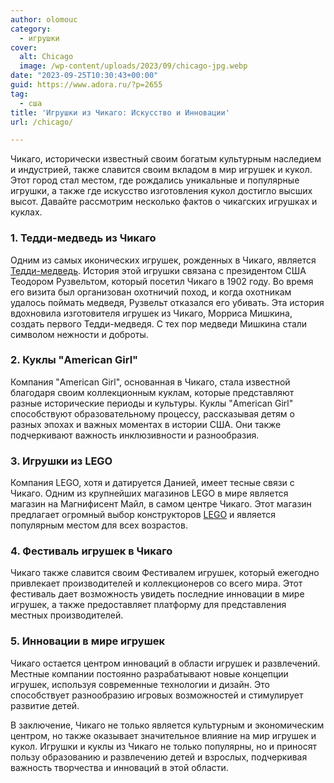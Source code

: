 ```yaml
---
author: olomouc
category:
  - игрушки
cover:
  alt: Chicago
  image: /wp-content/uploads/2023/09/chicago-jpg.webp
date: "2023-09-25T10:30:43+00:00"
guid: https://www.adora.ru/?p=2655
tag:
  - сша
title: 'Игрушки из Чикаго: Искусство и Инновации'
url: /chicago/

---
```

Чикаго, исторически известный своим богатым культурным наследием и индустрией, также славится своим вкладом в мир игрушек и кукол. Этот город стал местом, где рождались уникальные и популярные игрушки, а также где искусство изготовления кукол достигло высших высот. Давайте рассмотрим несколько фактов о чикагских игрушках и куклах.

### 1\. **Тедди-медведь из Чикаго**

Одним из самых иконических игрушек, рожденных в Чикаго, является [Тедди-медведь](https://www.adora.ru/xv-moskovskaya-mezhdunarodnaya-vystavka-kollekczionnyh-mishek-teddy/). История этой игрушки связана с президентом США Теодором Рузвельтом, который посетил Чикаго в 1902 году. Во время его визита был организован охотничий поход, и когда охотникам удалось поймать медведя, Рузвельт отказался его убивать. Эта история вдохновила изготовителя игрушек из Чикаго, Морриса Мишкина, создать первого Тедди-медведя. С тех пор медведи Мишкина стали символом нежности и доброты.

### 2\. **Куклы "American Girl"**

Компания "American Girl", основанная в Чикаго, стала известной благодаря своим коллекционным куклам, которые представляют разные исторические периоды и культуры. Куклы "American Girl" способствуют образовательному процессу, рассказывая детям о разных эпохах и важных моментах в истории США. Они также подчеркивают важность инклюзивности и разнообразия.

### 3\. **Игрушки из LEGO**

Компания LEGO, хотя и датируется Данией, имеет тесные связи с Чикаго. Одним из крупнейших магазинов LEGO в мире является магазин на Магнифисент Майл, в самом центре Чикаго. Этот магазин предлагает огромный выбор конструкторов [LEGO](https://www.adora.ru/lego/) и является популярным местом для всех возрастов.

### 4\. **Фестиваль игрушек в Чикаго**

Чикаго также славится своим Фестивалем игрушек, который ежегодно привлекает производителей и коллекционеров со всего мира. Этот фестиваль дает возможность увидеть последние инновации в мире игрушек, а также предоставляет платформу для представления местных производителей.

### 5\. **Инновации в мире игрушек**

Чикаго остается центром инноваций в области игрушек и развлечений. Местные компании постоянно разрабатывают новые концепции игрушек, используя современные технологии и дизайн. Это способствует разнообразию игровых возможностей и стимулирует развитие детей.

В заключение, Чикаго не только является культурным и экономическим центром, но также оказывает значительное влияние на мир игрушек и кукол. Игрушки и куклы из Чикаго не только популярны, но и приносят пользу образованию и развлечению детей и взрослых, подчеркивая важность творчества и инноваций в этой области.
